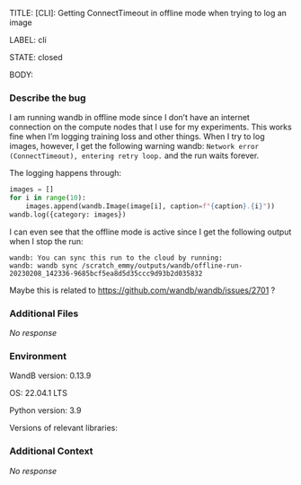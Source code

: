 TITLE:
[CLI]: Getting ConnectTimeout in offline mode when trying to log an image

LABEL:
cli

STATE:
closed

BODY:
### Describe the bug

I am running wandb in offline mode since I don’t have an internet connection on the compute nodes that I use for my experiments.
This works fine when I’m logging training loss and other things.
When I try to log images, however, I get the following warning wandb: `Network error (ConnectTimeout), entering retry loop.` and the run waits forever.

The logging happens through:
```python
images = []
for i in range(10):
    images.append(wandb.Image(image[i], caption=f"{caption}.{i}"))
wandb.log({category: images})
```
I can even see that the offline mode is active since I get the following output when I stop the run:
```shell
wandb: You can sync this run to the cloud by running:
wandb: wandb sync /scratch_emmy/outputs/wandb/offline-run-20230208_142336-9685bcf5ea8d5d35ccc9d93b2d035832
```

Maybe this is related to https://github.com/wandb/wandb/issues/2701 ?



### Additional Files

_No response_

### Environment

WandB version: 0.13.9

OS: 22.04.1 LTS

Python version: 3.9

Versions of relevant libraries:


### Additional Context

_No response_

